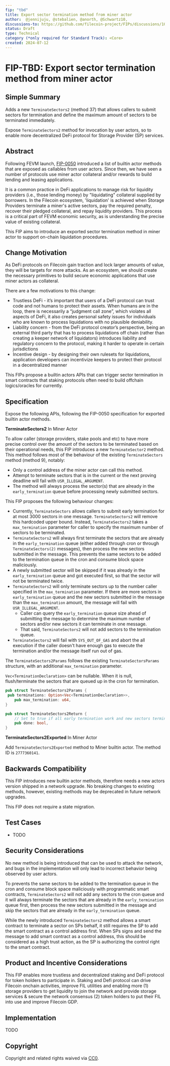 ```yaml
---
fip: "tbd"
title: Export sector termination method from miner actor
author:  @jennijuju, @stebalien, @anorth, @Schwartz10, 
discussions-to: https://github.com/filecoin-project/FIPs/discussions/1034
status: Draft
type: Technical
category (*only required for Standard Track): <Core>
created: 2024-07-12
---
```



# FIP-TBD:  Export sector termination method from miner actor

## Simple Summary

Adds a new `TerminateSectors2` (method 37) that allows callers to submit sectors for termination and define the maximum amount of sectors to be terminated immediately.

Expose `TerminateSectors2` method for invocation by user actors, so to enable more decentralized DeFi protocol for Storage Provider (SP) services.

## Abstract

Following FEVM launch, [FIP-0050](https://github.com/filecoin-project/FIPs/blob/master/FIPS/fip-0050.md) introduced a list of builtin actor methods that are exposed as callables from user actors. Since then, we have seen a number of protocols use miner actor collateral and/or rewards to build lending and leasing applications. 

It is a common practice in DeFi applications to manage risk for liquidity providers (i.e., those lending money) by "liquidating" collateral supplied by borrowers. In the Filecoin ecosystem, 'liquidation' is achieved when Storage Providers terminate a miner's active sectors, pay the required penalty, recover their pledged collateral, and repay liquidity providers. This process is a critical part of FEVM economic security, as is understanding the precise value of existing collateral. 


This FIP aims to introduce an exported sector termination method in miner actor to support on-chain liquidation procedures. 

## Change Motivation

As DeFi protocols on Filecoin gain traction and lock larger amounts of value, they will be targets for more attacks. As an ecosystem, we should create the necessary primitives to build secure economic applications that use miner actors as collateral.

There are a few motivations to this change:

- Trustless DeFi - it’s important that users of a DeFi protocol can trust code and not humans to protect their assets. When humans are in the loop, there is necessarily a “judgment call zone”, which violates all aspects of DeFi, it also creates personal safety issues for individuals who are known to process liquidations with no plausible deniability. 
- Liability concern - from the DeFi protocol creator’s perspective, being an external third party that has to process liquidations off chain (rather than creating a keeper network of liquidators) introduces liability and regulatory concern to the protocol, making it harder to operate in certain jurisdictions 
- Incentive design - by designing their own rulesets for liquidations, application developers can incentivize keepers to protect their protocol in a decentralized manner

This FIPs propose a builtin actors APIs that can trigger sector termination in smart contracts that staking protocols often need to build offchain logics/oracles for currently. 

## Specification

Expose the following APIs, following the FIP-0050 specification for exported builtin actor methods.

**TerminateSectors2** In Miner Actor

To allow caller (storage providers, stake pools and etc) to have more precise control over the amount of the sectors to be terminated based on their operational needs, this FIP introduces a new `TerminateSector2` method. This method follows most of the behaviour of the existing `TerminateSectors` method (method 9), notably:
- Only a control address of the miner actor can call this method.
- Attempt to terminate sectors that is in the current or the next proving deadline will fail with `USR_ILLEGAL_ARGUMENT`.
- The method will always process the sector(s) that are already in the `early_termination` queue before processing newly submitted sectors.

This FIP proposes the following behaviour changes:
- Currently, `TerminateSectors` allows callers to submit early termination for at most 3000 sectors in one message. `TerminateSectors2` will remove this hardcoded upper bound. Instead, `TerminateSectors2` takes a `max_termination` parameter for caller to specify the maximum number of sectors to be terminated. 
- `TerminateSectors2` will always first terminate the sectors that are already in the `early_termination` queue (either added through cron or through `TerminateSectors(2)` messages), then process the new sectors submitted in the message. This prevents the same sectors to be added to the termination queue in the cron and consume block space maliciously.
 - A newly submitted sector will be skipped if it was already in the `early_termination` queue and got executed first, so that the sector will not be terminated twice. 
- `TerminateSectors2` will only terminate sectors up to the number caller specified in the `max_termination` parameter. If there are more sectors in `early_termination` queue and the new sectors submitted in the message than the `max_termination` amount, the message will fail with `USR_ILLEGAL_ARGUMENT`. 
  - Caller can query the `early_termination` queue size ahead of submitting the message to determine the maximum number of sectors and/or new sectors it can terminate in one message.
  - That said, `TerminateSectors2` will not add sectors to the termination queue.
- `TerminateSectors2` will fail with `SYS_OUT_OF_GAS` and abort the all execution if the caller doesn't have enough gas to execute the termination and/or the message itself run out of gas.

The `TerminateSectors2Params` follows the existing `TerminateSectorsParams` structure, with an additional `max_termination` parameter.

`Vec<TerminationDeclaration>` can be nullable. When it is null, flush/terminate the sectors that are queued up in the cron for termination.

```rust
pub struct TerminateSectors2Params {
 pub terminations: Option<Vec<TerminationDeclaration>>,
    pub max_termination: u64,
}

pub struct TerminateSectors2Return {
    // Set to true if all early termination work and new sectors termination work have been completed. Set to false otherwise.
    pub done: bool,
}
```

**TerminateSectors2Exported** In Miner Actor

Add `TerminateSectors2Exported` method to Miner builtin actor. The method ID is `2777360141`.  


## Backwards Compatibility

This FIP introduces new builtin actor methods, therefore needs a new actors version shipped in a network upgrade. No breaking changes to existing methods, however, existing methods may be deprecated in future network upgrades.

This FIP does not require a state migration.

## Test Cases

- TODO


## Security Considerations

No new method is being introduced that can be used to attack the network, and bugs in the implementation will only lead to incorrect behavior being observed by user actors.


To prevents the same sectors to be added to the termination queue in the cron and consume block space maliciously with programmatic smart contracts, `TerminateSectors2` will not add any sectors to the cron queue and it will always terminate the sectors that are already in the `early_termination` queue first, then process the new sectors submitted in the message and skip the sectors that are already in the `early_termination` queue. 

While the newly introduced `TerminateSectors2` method allows a smart contract to terminate a sector on SPs behalf, it still requires the SP to add the smart contract as a control address first. When SPs signs and send the message to add smart contract as a control address, this should be considered as a high trust action, as the SP is authorizing the control right to the smart contract. 

## Product and Incentive Considerations

This FIP enables more trustless and decentralized staking and DeFi protocol for token holders to participate in. Staking and Defi protocol can drive Filecoin onchain activities, improve FIL utilities and enabling more (1) storage providers to get liquidity to join the network and provide storage services & secure the network consensus (2) token holders to put their FIL into use and improve Filecoin GDP. 


## Implementation

TODO

## Copyright
Copyright and related rights waived via [CC0](https://creativecommons.org/publicdomain/zero/1.0/).


